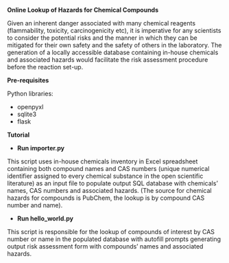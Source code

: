 
**Online Lookup of Hazards for Chemical Compounds**

Given an inherent danger associated with many chemical reagents (flammability, toxicity, carcinogenicity etc), it is imperative for any scientists to consider the potential risks and the manner in which they can be mitigated for their own safety and the safety of others in the laboratory. The generation of a locally accessible database containing in-house chemicals and associated hazards would facilitate the risk assessment procedure before the reaction set-up.

**Pre-requisites**

Python libraries:

* openpyxl
*	sqlite3
*	flask

**Tutorial**

* **Run importer.py**

This script uses in-house chemicals inventory in Excel spreadsheet containing both compound names and CAS numbers (unique numerical identifier assigned to every chemical substance in the open scientific literature) as an input file to populate output SQL database with chemicals’ names, CAS numbers and associated hazards. (The source for chemical hazards for compounds is PubChem, the lookup is by compound CAS number and name).

* **Run hello_world.py**

This script is responsible for the lookup of compounds of interest by CAS number or name in the populated database with autofill prompts generating output risk assessment form with compounds’ names and associated hazards.
